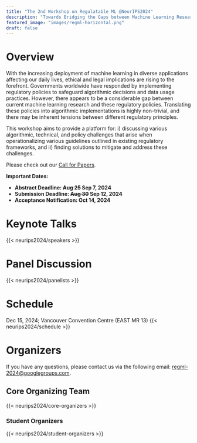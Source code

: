 ```yaml
---
title: "The 2nd Workshop on Regulatable ML @NeurIPS2024"
description: "Towards Bridging the Gaps between Machine Learning Research and Regulations"
featured_image: "images/regml-horizontal.png"
draft: false
---
```



# Overview

With the increasing deployment of machine learning in diverse applications affecting our daily lives, ethical and legal implications are rising to the forefront. Governments worldwide have responded by implementing regulatory policies to safeguard algorithmic decisions and data usage practices. However, there appears to be a considerable gap between current machine learning research and these regulatory policies. Translating these policies into algorithmic implementations is highly non-trivial, and there may be inherent tensions between different regulatory principles.

This workshop aims to provide a platform for: i) discussing various algorithmic, technical, and policy challenges that arise when operationalizing various guidelines outlined in existing regulatory frameworks, and ii) finding solutions to mitigate and address these challenges. 

Please check out our [Call for Papers](/neurips2024/cfp/).

**Important Dates:**
- **Abstract Deadline: ~~Aug 25~~ Sep 7, 2024**
- **Submission Deadline: ~~Aug 30~~ Sep 12, 2024**
- **Acceptance Notification: Oct 14, 2024**

# Keynote Talks

{{< neurips2024/speakers >}}

# Panel Discussion

{{< neurips2024/panelists >}}

# Schedule
Dec 15, 2024; Vancouver Convention Centre (EAST MR 13)
{{< neurips2024/schedule >}}

# Organizers

If you have any questions, please contact us via the following email: [regml-2024@googlegroups.com](mailto:regml-2024@googlegroups.com).

## Core Organizing Team

{{< neurips2024/core-organizers >}}

### Student Organizers

{{< neurips2024/student-organizers >}} 